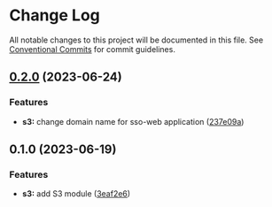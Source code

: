 # Change Log

All notable changes to this project will be documented in this file.
See [Conventional Commits](https://conventionalcommits.org) for commit guidelines.

## [0.2.0](https://github.com/finando/infrastructure-modules/compare/s3@0.1.0...s3@0.2.0) (2023-06-24)


### Features

* **s3:** change domain name for sso-web application ([237e09a](https://github.com/finando/infrastructure-modules/commit/237e09a84a72ac40519809bec5d19eb298921672))



## 0.1.0 (2023-06-19)


### Features

* **s3:** add S3 module ([3eaf2e6](https://github.com/finando/infrastructure-modules/commit/3eaf2e69f5e7aca167dde6b311fc62bc2e9ccf70))
